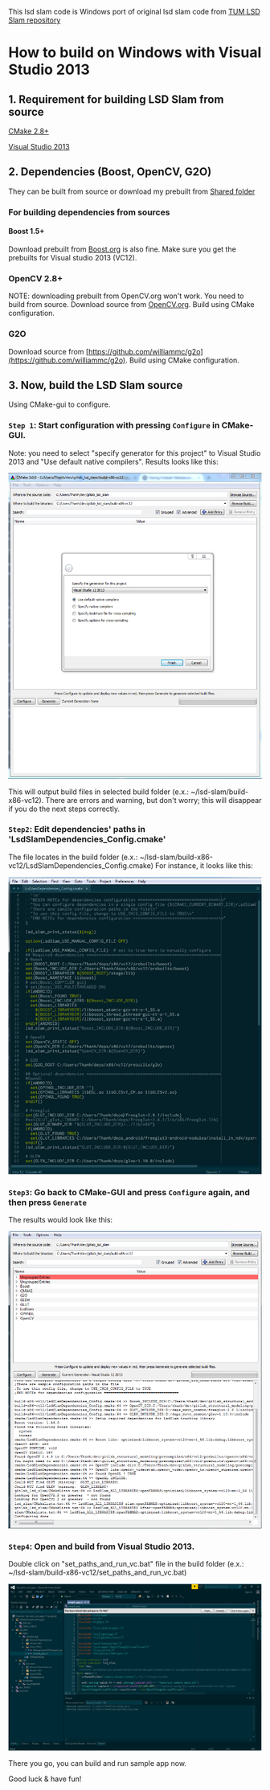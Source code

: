 This lsd slam code is Windows port of original lsd slam code from [TUM LSD Slam repository](https://github.com/tum-vision/lsd_slam)

How to build on Windows with Visual Studio 2013
=========

## 1. Requirement for building LSD Slam from source

[CMake 2.8+](www.cmake.org)

[Visual Studio 2013](http://www.visualstudio.com)

## 2. Dependencies (Boost, OpenCV, G2O)
They can be built from source or download my prebuilt from [Shared folder](https://drive.google.com/folderview?id=0B1nK6wk4wuKqcjBIUXNuR0stakU&usp=drive_web)

### For building dependencies from sources
#### Boost 1.5+
Download prebuilt from [Boost.org](www.boost.org) is also fine.
Make sure you get the prebuilts for Visual studio 2013 (VC12).

### OpenCV 2.8+
NOTE: downloading prebuilt from OpenCV.org won't work. You need to build from source.
Download source from [OpenCV.org](www.opencv.org).
Build using CMake configuration.

### G2O
Download source from [https://github.com/williammc/g2o](https://github.com/williammc/g2o).
Build using CMake configuration.

## 3. Now, build the LSD Slam source
Using CMake-gui to configure.

### `Step 1`: Start configuration with pressing `Configure` in CMake-GUI.

Note: you need to select "specify generator for this project" to Visual Studio 2013 and "Use default native compilers".
Results looks like this:

![Figure 1](doc/cmake-step1-configure.png)

This will output build files in selected build folder (e.x.: ~/lsd-slam/build-x86-vc12).
There are errors and warning, but don't worry; this will disappear if you do the next steps correctly.

### `Step2`: Edit dependencies' paths in 'LsdSlamDependencies_Config.cmake' 

The file locates in the build folder (e.x.: ~/lsd-slam/build-x86-vc12/LsdSlamDependencies_Config.cmake)
For instance, it looks like this:

![Figure 2](doc/cmake-step2-paths-edit.png)

### `Step3`: Go back to CMake-GUI and press `Configure` again, and then press `Generate`

The results would look like this:

![Figure 3](doc/cmake-step3-reconfigure.png)

### `Step4`: Open and build from Visual Studio 2013.

Double click on "set_paths_and_run_vc.bat" file in the build folder (e.x.: ~/lsd-slam/build-x86-vc12/set_paths_and_run_vc.bat)

![Figure 4](doc/cmake-step4-compile.png)


There you go, you can build and run sample app now.

Good luck & have fun!